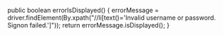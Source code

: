  public boolean errorIsDisplayed() {
    	errorMessage = driver.findElement(By.xpath("//li[text()='Invalid username or password.  Signon failed.']"));
    	return errorMessage.isDisplayed();
    }
